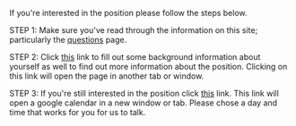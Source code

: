 If you're interested in the position please follow the steps below.

STEP 1: Make sure you've read through the information on this site;
particularly the [questions](/questions.html) page.

STEP 2: Click <a href="http://zsw.ca/bi.html" target="_blank">this</a>
link to fill out some background information about yourself as well to
find out more information about the position. Clicking on this link will
open the page in another tab or window.

STEP 3: If you're still interested in the position click <a
href="http://zsw.ca/cal.html" target="_blank">this</a> link.
This link will open a google calendar in a new window or tab.  Please
chose a day and time that works for you for us to talk.

